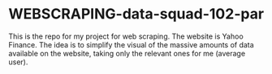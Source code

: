 # WEBSCRAPING-data-squad-102-par
This is the repo for my project for web scraping. The website is Yahoo Finance. The idea is to simplify the visual of the massive amounts of data available on the website, taking only the relevant ones for me (average user).
